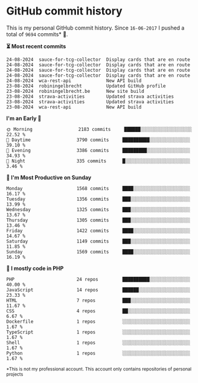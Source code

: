# GitHub commit history
This is my personal GitHub commit history. Since <!--START_SECTION:first-commit-date-->`16-06-2017`<!--END_SECTION:first-commit-date--> I pushed a total of <!--START_SECTION:total-commit-count-->`9694`<!--END_SECTION:total-commit-count--> commits* 🎉.

<!--START_SECTION:most-recent-commits-->
**⏳ Most recent commits**
                                        
```text
24-08-2024  sauce-for-tcg-collector  Display cards that are en route
24-08-2024  sauce-for-tcg-collector  Display cards that are en route
24-08-2024  sauce-for-tcg-collector  Display cards that are en route
24-08-2024  sauce-for-tcg-collector  Display cards that are en route
24-08-2024  wca-rest-api             New API build
23-08-2024  robiningelbrecht         Updated GitHub profile
23-08-2024  robiningelbrecht.be      New site build
23-08-2024  strava-activities        Updated strava activities
23-08-2024  strava-activities        Updated strava activities
23-08-2024  wca-rest-api             New API build
```
<!--END_SECTION:most-recent-commits-->  

<!--START_SECTION:commits-per-day-time-->
**I&#039;m an Early 🐤**

```text
🌞 Morning                 2183 commits     ██████░░░░░░░░░░░░░░░░░░░   22.52 %
🌆 Daytime                 3790 commits     ██████████░░░░░░░░░░░░░░░   39.10 %
🌃 Evening                 3386 commits     █████████░░░░░░░░░░░░░░░░   34.93 %
🌙 Night                   335 commits      █░░░░░░░░░░░░░░░░░░░░░░░░   3.46 %
```
<!--END_SECTION:commits-per-day-time-->  

<!--START_SECTION:commits-per-weekday-->
**📅 I&#039;m Most Productive on Sunday**

```text
Monday                    1568 commits     ████░░░░░░░░░░░░░░░░░░░░░   16.17 %
Tuesday                   1356 commits     ███░░░░░░░░░░░░░░░░░░░░░░   13.99 %
Wednesday                 1325 commits     ███░░░░░░░░░░░░░░░░░░░░░░   13.67 %
Thursday                  1305 commits     ███░░░░░░░░░░░░░░░░░░░░░░   13.46 %
Friday                    1422 commits     ████░░░░░░░░░░░░░░░░░░░░░   14.67 %
Saturday                  1149 commits     ███░░░░░░░░░░░░░░░░░░░░░░   11.85 %
Sunday                    1569 commits     ████░░░░░░░░░░░░░░░░░░░░░   16.19 %
```
<!--END_SECTION:commits-per-weekday-->  

<!--START_SECTION:repos-per-language-->
**💬 I mostly code in PHP**

```text
PHP                       24 repos         ██████████░░░░░░░░░░░░░░░   40.00 %
JavaScript                14 repos         ██████░░░░░░░░░░░░░░░░░░░   23.33 %
HTML                      7 repos          ███░░░░░░░░░░░░░░░░░░░░░░   11.67 %
CSS                       4 repos          ██░░░░░░░░░░░░░░░░░░░░░░░   6.67 %
Dockerfile                1 repos          ░░░░░░░░░░░░░░░░░░░░░░░░░   1.67 %
TypeScript                1 repos          ░░░░░░░░░░░░░░░░░░░░░░░░░   1.67 %
Shell                     1 repos          ░░░░░░░░░░░░░░░░░░░░░░░░░   1.67 %
Python                    1 repos          ░░░░░░░░░░░░░░░░░░░░░░░░░   1.67 %
```
<!--END_SECTION:repos-per-language-->  

<sub>*This is not my professional account. This account only contains repositories of personal projects</sub>
